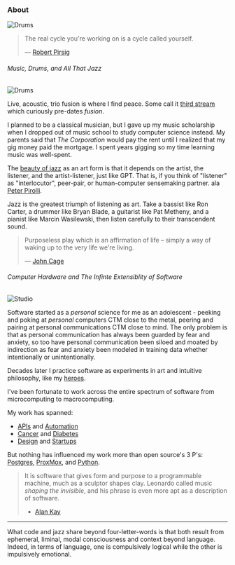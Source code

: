 ### About


<img class="icon-headshot" src="/images/watson.jpg" alt="Drums" title="Drums"></img>

> The real cycle you're working on is a cycle called yourself.
> 
> — [Robert Pirsig](https://en.wikipedia.org/wiki/Robert_M._Pirsig)

###### <a name="music"></a>Music, Drums, and All That Jazz
<img class="icon-headshot" src="/images/tama.jpg" alt="Drums" title="Drums"></img>

Live, acoustic, trio fusion is where I find peace. Some call it [third stream](https://en.wikipedia.org/wiki/Third_stream) which curiously pre-dates *fusion*. 

I planned to be a classical musician, but I gave up my music scholarship when I dropped out of music school to study computer
science instead. My parents said that *The Corporation* would pay the rent until I realized that my gig money paid the mortgage. I spent years gigging so my time learning music was well-spent.

The [beauty of jazz](https://thebaffler.com/salvos/jazz-is-freedom-grimstad) as an art form is that it depends on the artist, the listener, and the artist-listener, just like GPT. That is, if you think of "listener" as "interlocutor", peer-pair, or human-computer sensemaking partner. ala <a href="https://www.efsa.europa.eu/sites/default/files/event/180918-conference/presentations/20-3_07_Pirolli.pdf">Peter Pirolli</a>. 

Jazz is the greatest triumph of listening as art. 
Take a bassist like Ron Carter, a drummer like Bryan Blade, a guitarist like Pat Metheny, and a pianist like Marcin Wasilewski, then listen carefully to their transcendent sound. 

> Purposeless play which is an affirmation of life – simply a way of waking up to the very life we're living.
>
> — [John Cage](https://en.wikipedia.org/wiki/John_Cage)

###### <a name="software"></a>Computer Hardware and The Infinte Extensiblity of Software
<img class="icon-headshot" src="/images/computer.jpg" alt="Studio" title="Studio"></img> 

Software started as a *personal* science for me as an adolescent - peeking and poking at *personal* computers CTM close to the metal, peering and pairing at personal communications CTM close to mind. The only problem is that as personal communication has always been guarded by fear and anxiety, so too have personal communication been siloed and moated by indirection as fear and anxiety been modeled in training data whether intentionally or unintentionally. 

Decades later I practice software as experiments in art and intuitive philosophy, like my <a href="https://www.quantamagazine.org/computer-scientist-donald-knuth-cant-stop-telling-stories-20200416/">heroes</a>. 

I've been fortunate to work across the entire spectrum of software from microcomputing to macrocomputing. 

My work has spanned:

* [APIs](https://xmlrpc.sourceforge.net/documentation.pdf) and  [Automation](https://www.broadcom.com/products/mainframe/product-portfolio/automation-point)
* [Cancer](http://www.nomos.com/pdf/BN_MB_Corvus_MSF0003_R1_06142016.pdf) and [Diabetes](https://www.fastcompany.com/1279088/inside-maya-designs-innovation-boot-camps#:~:text=they%20craft%20glucose%20meters%20for%20diabetics) 
* [Design](https://www.fastcompany.com/1279088/inside-maya-designs-innovation-boot-camps) and [Startups](/cobind_retrospective.html) 

But nothing has influenced my work more than open source's 3 P's: <a href="https://en.wikipedia.org/wiki/Michael_Stonebraker">Postgres</a>, <a href="https://en.wikipedia.org/wiki/Proxmox_Virtual_Environment">ProxMox</a>, and <a href="https://en.wikipedia.org/wiki/Guido_van_Rossum">Python</a>.

> It is software that gives form and purpose to
a programmable machine, much as a sculptor shapes clay. Leonardo called music
*shaping the invisible*, and his phrase is even more apt as a description of
software.
> - [Alan Kay](https://en.wikipedia.org/wiki/Alan_Kay)
___

What code and jazz share beyond four-letter-words is that both result from ephemeral, liminal, modal consciousness and context beyond language. Indeed, in terms of language, one is compulsively logical while the other is impulsively emotional. 
